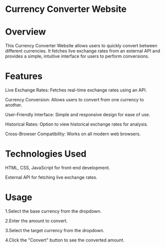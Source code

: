 # Currency Converter Website
# Overview
This Currency Converter Website allows users to quickly convert between different currencies. 
It fetches live exchange rates from an external API and provides a simple, intuitive interface for users to perform conversions.
# Features
Live Exchange Rates: Fetches real-time exchange rates using an API.

Currency Conversion: Allows users to convert from one currency to another.

User-Friendly Interface: Simple and responsive design for ease of use.

Historical Rates: Option to view historical exchange rates for analysis.

Cross-Browser Compatibility: Works on all modern web browsers.

# Technologies Used
HTML, CSS, JavaScript for front-end development.

External API for fetching live exchange rates.

# Usage
1.Select the base currency from the dropdown.

2.Enter the amount to convert.

3.Select the target currency from the dropdown.

4.Click the "Convert" button to see the converted amount.
